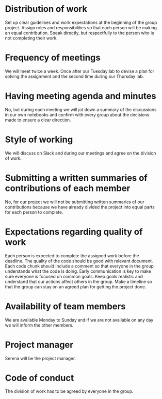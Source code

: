 # Distribution of work

Set up clear guidelines and work expectations at the beginning of the group project. Assign roles and responsibilities so that each person will be making an equal contribution. Speak directly, but respectfully to the person who is not completing their work.

# Frequency of meetings

We will meet twice a week. Once after our Tuesday lab to devise a plan for solving the assignment and the second time during our Thursday lab.

# Having meeting agenda and minutes

No, but during each meeting we will jot down a summary of the discussions in our own notebooks and confirm with every group about the decisions made to ensure a clear direction.

# Style of working

We will discuss on Slack and during our meetings and agree on the division of work.

# Submitting a written summaries of contributions of each member

No, for our project we will not be submitting written summaries of our contributions because we have already divided the project into equal parts for each person to complete.
    
# Expectations regarding quality of work

Each person is expected to complete the assigned work before the deadline. The quality of the code should be good with relevant document. Each code chunk should include a comment so that everyone in the group understands what the code is doing. Early communication is key to make sure everyone is focused on common goals. Keep goals realistic and understand that our actions affect others in the group. Make a timeline so that the group can stay on an agreed plan for getting the project done. 

# Availability of team members

We are available Monday to Sunday and if we are not available on any day we will inform the other members.

# Project manager

Serena will be the project manager.

# Code of conduct

The division of work has to be agreed by everyone in the group. 

